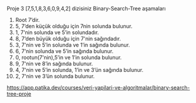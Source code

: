 Proje 3
[7,5,1,8,3,6,0,9,4,2] dizisiniz Binary-Search-Tree aşamaları
1.  Root 7’dir.
2.  5, 7’den küçük olduğu için 7nin solunda bulunur.
3.  1, 7'nin solunda ve 5’in solundadır.
4.  8, 7’den büyük olduğu için 7'nin sağındadır.
5.  3, 7'nin ve 5’in solunda ve 1’in sağında bulunur.
6.  6, 7'nin solunda ve 5’in sağında bulunur.
7.  0, rootun(7'nin),5’in ve 1’in solunda bulunur.
8.  9, 7'nin ve 8’in sağında bulunur.
9.  4, 7'nin ve 5’in solunda, 1’in ve 3’ün sağında bulunur.
10. 2, 7'nin ve 3’ün solunda bulunur.

https://app.patika.dev/courses/veri-yapilari-ve-algoritmalar/binary-search-tree-proje
